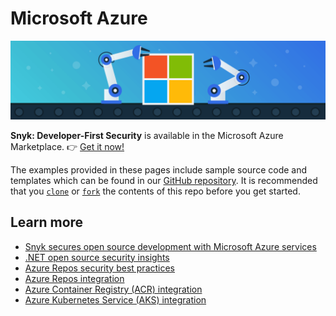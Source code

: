 # Microsoft Azure

![](../../.gitbook/assets/microsoft-blog.png)

**Snyk: Developer-First Security** is available in the Microsoft Azure Marketplace. 👉 [Get it now!](https://azuremarketplace.microsoft.com/en-us/marketplace/apps/snyk.snyk-developer-first-security?tab=Overview)

The examples provided in these pages include sample source code and templates which can be found in our [GitHub repository](https://github.com/snyk-partners/snyk-azure-resources). It is recommended that you [`clone`](https://github.com/snyk-partners/snyk-azure-resources.git) or [`fork`](https://github.com/snyk-partners/snyk-azure-resources/fork) the contents of this repo before you get started.

## Learn more

* [Snyk secures open source development with Microsoft Azure services](https://snyk.io/snyk-secures-open-source-development-with-microsoft-azure-services/)
* [.NET open source security insights](https://snyk.io/blog/net-open-source-security-insights/)
* [Azure Repos security best practices](https://snyk.io/wp-content/uploads/Cheat-Sheet-8-Azure-Repos-Tips.pdf)
* [Azure Repos integration](https://support.snyk.io/hc/en-us/articles/360004002198-Azure-Repos-how-it-works)
* [Azure Container Registry \(ACR\) integration](https://support.snyk.io/hc/en-us/articles/360003946957-Container-security-with-ACR-integrate-and-test)
* [Azure Kubernetes Service \(AKS\) integration](https://support.snyk.io/hc/en-us/articles/360003916138-Kubernetes-integration-overview)

